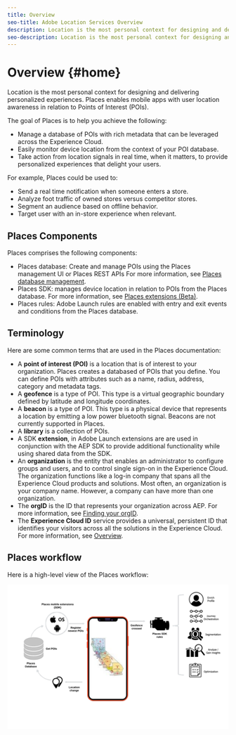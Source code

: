 ```yaml
---
title: Overview
seo-title: Adobe Location Services Overview
description: Location is the most personal context for designing and delivering personalized experiences. Places enables mobile apps with user location awareness in relation to Points of Interest.
seo-description: Location is the most personal context for designing and delivering personalized experiences. Places enables mobile apps with user location awareness in relation to Points of Interest (POI).
---
```


# Overview {#home}

Location is the most personal context for designing and delivering personalized experiences. Places enables mobile apps with user location awareness in relation to Points of Interest (POIs).

The goal of Places is to help you achieve the following:

* Manage a database of POIs with rich metadata that can be leveraged across the Experience Cloud.
* Easily monitor device location from the context of your POI database.
* Take action from location signals in real time, when it matters, to provide personalized experiences that delight your users.

For example, Places could be used to: 

* Send a real time notification when someone enters a store.
* Analyze foot traffic of owned stores versus competitor stores.
* Segment an audience based on offline behavior.
* Target user with an in-store experience when relevant.

## Places Components

Places comprises the following components:

* Places database: Create and manage POIs using the Places management UI or Places REST APIs For more information, see [Places database management](https://launch.gitbook.io/places-services-by-adobe-documentation/places-database-management-1).
* Places SDK: manages device location in relation to POIs from the Places database. For more information, see [Places extensions (Beta)](https://aep-sdks.gitbook.io/docs/using-mobile-extensions/places-extension-1).
* Places rules: Adobe Launch rules are enabled with entry and exit events and conditions from the Places database. 

## Terminology

Here are some common terms that are used in the Places documentation:

* A **point of interest (POI)** is a location that is of interest to your organization. Places creates a databased of POIs that you define. You can define POIs with attributes such as a name, radius, address, category and metadata tags.
* A **geofence** is a type of POI. This type is a virtual geographic boundary defined by latitude and longitude coordinates.
* A **beacon** is a type of POI. This type is a physical device that represents a location by emitting a low power bluetooth signal. Beacons are not currently supported in Places.
* A **library** is a collection of POIs.  
* A SDK **extension**, in Adobe Launch extensions are are used in conjunction with the AEP SDK to provide additional functionality while using shared data from the SDK.
* An **organization** is the entity that enables an administrator to configure groups and users, and to control single sign-on in the Experience Cloud.  The organization functions like a log-in company that spans all the Experience Cloud products and solutions. Most often, an organization is your company name. However, a company can have more than one organization.
* The **orgID** is the ID that represents your organization across AEP.  For more information, see [Finding your orgID](https://forums.adobe.com/thread/2339895).
* The **Experience Cloud ID** service provides a universal, persistent ID that identifies your visitors across all the solutions in the Experience Cloud.  For more information, see [Overview](https://marketing.adobe.com/resources/help/en_US/mcvid/).

## Places workflow

Here is a high-level view of the Places workflow:

![](assets/places-workflow-diagram-lc-1.png)

